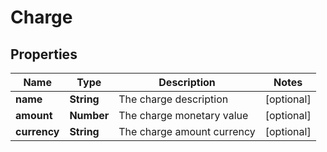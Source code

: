 # Charge

## Properties
Name | Type | Description | Notes
------------ | ------------- | ------------- | -------------
**name** | **String** | The charge description | [optional] 
**amount** | **Number** | The charge monetary value | [optional] 
**currency** | **String** | The charge amount currency | [optional] 
